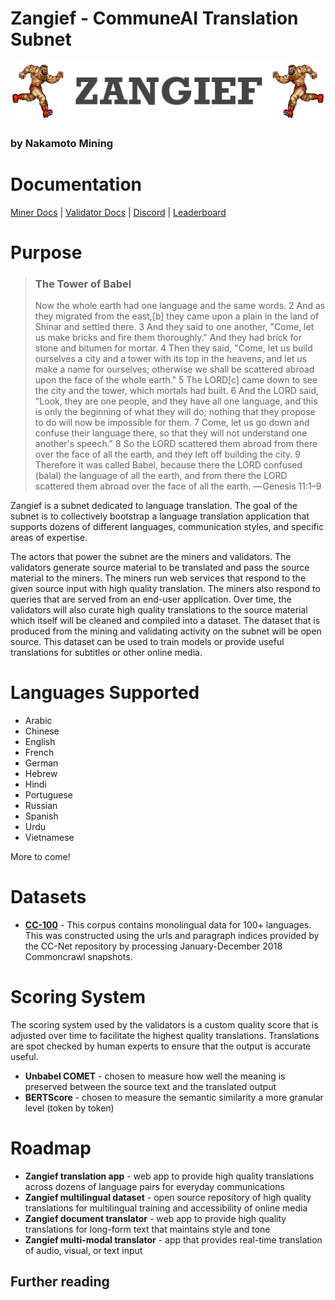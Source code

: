 # Zangief - CommuneAI Translation Subnet 


![ZANGIEF](docs/images/zangief.png)

### by Nakamoto Mining
# Documentation

[Miner Docs](docs/miners.md) | [Validator Docs](docs/validators.md) | [Discord](https://discord.com) | [Leaderboard](https://huggingface.co/spaces/ashikshaffi08/Zangief-Leaderboard)

# Purpose

> ### **The Tower of Babel**
> 
>Now the whole earth had one language and the same words. 2 And as they migrated from the east,[b] they came upon a plain in the land of Shinar and settled there. 3 And they said to one another, "Come, let us make bricks and fire them thoroughly." And they had brick for stone and bitumen for mortar. 4 Then they said, "Come, let us build ourselves a city and a tower with its top in the heavens, and let us make a name for ourselves; otherwise we shall be scattered abroad upon the face of the whole earth." 5 The LORD[c] came down to see the city and the tower, which mortals had built. 6 And the LORD said, "Look, they are one people, and they have all one language, and this is only the beginning of what they will do; nothing that they propose to do will now be impossible for them. 7 Come, let us go down and confuse their language there, so that they will not understand one another's speech." 8 So the LORD scattered them abroad from there over the face of all the earth, and they left off building the city. 9 Therefore it was called Babel, because there the LORD confused (balal) the language of all the earth, and from there the LORD scattered them abroad over the face of all the earth.
>— Genesis 11:1–9

Zangief is a subnet dedicated to language translation. The goal of the subnet is to collectively bootstrap a language translation application that supports dozens of different languages, communication styles, and specific areas of expertise. 

The actors that power the subnet are the miners and validators. The validators generate source material to be translated and pass the source material to the miners. The miners run web services that respond to the given source input with high quality translation. The miners also respond to queries that are served from an end-user application. Over time, the validators will also curate high quality translations to the source material which itself will be cleaned and compiled into a dataset. The dataset that is produced from the mining and validating activity on the subnet will be open source. This dataset can be used to train models or provide useful translations for subtitles or other online media. 

# Languages Supported

* Arabic
* Chinese
* English
* French
* German
* Hebrew
* Hindi
* Portuguese
* Russian
* Spanish
* Urdu
* Vietnamese

More to come!

# Datasets

* **[CC-100](https://huggingface.co/datasets/cc100)** - This corpus contains monolingual data for 100+ languages. This was constructed using the urls and paragraph indices provided by the CC-Net repository by processing January-December 2018 Commoncrawl snapshots.

# Scoring System

The scoring system used by the validators is a custom quality score that is adjusted over time to facilitate the highest quality translations. Translations are spot checked by human experts to ensure that the output is accurate useful.

* **Unbabel COMET** - chosen to measure how well the meaning is preserved between the source text and the translated output
* **BERTScore** - chosen to measure the semantic similarity a more granular level (token by token)

# Roadmap

* **Zangief translation app** - web app to provide high quality translations across dozens of language pairs for everyday communications
* **Zangief multilingual dataset** - open source repository of high quality translations for multilingual training and accessibility of online media
* **Zangief document translator** - web app to provide high quality translations for long-form text that maintains style and tone
* **Zangief multi-modal translator** - app that provides real-time translation of audio, visual, or text input 

## Further reading


